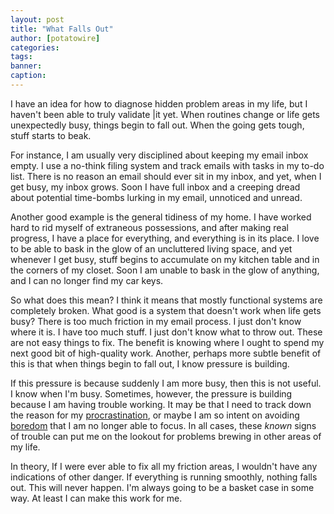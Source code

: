 ```yaml
---
layout: post
title: "What Falls Out"
author: [potatowire]
categories: 
tags: 
banner: 
caption: 
---
```



I have an idea for how to diagnose hidden problem areas in my life, but I haven't been able to truly validate |it yet. When routines change or life gets unexpectedly busy, things begin to fall out. When the going gets tough, stuff starts to beak.

For instance, I am usually very disciplined about keeping my email inbox empty. I use a no-think filing system and track emails with tasks in my to-do list. There is no reason an email should ever sit in my inbox, and yet, when I get busy, my inbox grows. Soon I have full inbox and a creeping dread about potential time-bombs lurking in my email, unnoticed and unread.

Another good example is the general tidiness of my home. I have worked hard to rid myself of extraneous possessions, and after making real progress, I have a place for everything, and everything is in its place. I love to be able to bask in the glow of an uncluttered living space, and yet whenever I get busy, stuff begins to accumulate on my kitchen table and in the corners of my closet. Soon I am unable to bask in the glow of anything, and I can no longer find my car keys.

So what does this mean? I think it means that mostly functional systems are completely broken. What good is a system that doesn't work when life gets busy? There is too much friction in my email process. I just don't know where it is. I have too much stuff. I just don't know what to throw out. These are not easy things to fix. The benefit is knowing where I ought to spend my next good bit of high-quality work. Another, perhaps more subtle benefit of this is that when things begin to fall out, I know pressure is building.

If this pressure is because suddenly I am more busy, then this is not useful. I know when I'm busy. Sometimes, however, the pressure is building because I am having trouble working. It may be that I need to track down the reason for my [procrastination](http://with.thegra.in/procrastination), or maybe I am so intent on avoiding [boredom](http://with.thegra.in/embrace-boredom) that I am no longer able to focus. In all cases, these *known* signs of trouble can put me on the lookout for problems brewing in other areas of my life.

In theory, If I were ever able to fix all my friction areas, I wouldn't have any indications of other danger. If everything is running smoothly, nothing falls out. This will never happen. I'm always going to be a basket case in some way. At least I can make this work for me.
